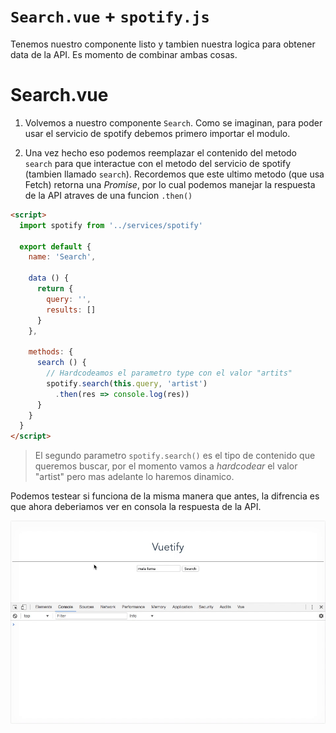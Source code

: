 # `Search.vue` + `spotify.js`

Tenemos nuestro componente listo y tambien nuestra logica para obtener data de la API. Es momento de combinar ambas cosas.

# Search.vue

1. Volvemos a nuestro componente `Search`. Como se imaginan, para poder usar el servicio de spotify debemos primero importar el modulo.

2. Una vez hecho eso podemos reemplazar el contenido del metodo `search` para que interactue con el metodo del servicio de spotify (tambien llamado `search`). Recordemos que este ultimo metodo (que usa Fetch) retorna una *Promise*, por lo cual podemos manejar la respuesta de la API atraves de una funcion `.then()`

```html
<script>
  import spotify from '../services/spotify'

  export default {
    name: 'Search',

    data () {
      return {
        query: '',
        results: []
      }
    },

    methods: {
      search () {
        // Hardcodeamos el parametro type con el valor "artits"
        spotify.search(this.query, 'artist')
          .then(res => console.log(res))
      }
    }
  }
</script>
```

> El segundo parametro `spotify.search()` es el tipo de contenido que queremos buscar, por el momento vamos a *hardcodear* el valor "artist" pero mas adelante lo haremos dinamico.

Podemos testear si funciona de la misma manera que antes, la difrencia es que ahora deberiamos ver en consola la respuesta de la API.

![10](../img/10.gif)
